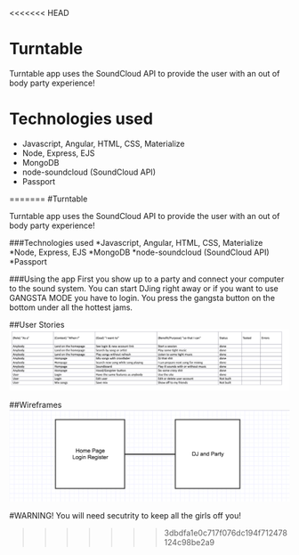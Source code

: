 <<<<<<< HEAD
# Turntable

Turntable app uses the SoundCloud API to provide the user with an out of body party experience!

# Technologies used

 - Javascript, Angular, HTML, CSS, Materialize
 - Node, Express, EJS
 - MongoDB
 - node-soundcloud (SoundCloud API)
 - Passport
 
 
=======
#Turntable

Turntable app uses the SoundCloud API to provide the user with an out of body party experience!

###Technologies used
*Javascript, Angular, HTML, CSS, Materialize
*Node, Express, EJS
*MongoDB
*node-soundcloud (SoundCloud API)
*Passport

###Using the app
First you show up to a party and connect your computer to the sound system. You can start DJing right away or if you want to use GANGSTA
MODE you have to login. You press the gangsta button on the bottom under all the hottest jams.

##User Stories
![User Stories](https://github.com/Americas-Most-JuanTed/Turntable/blob/angular/requirements/us.png "User Stories")

##Wireframes
![Wire Frames](https://github.com/Americas-Most-JuanTed/Turntable/blob/angular/requirements/wire_frame_1024.png "Wire Frames")


#WARNING! You will need secutrity to keep all the girls off you!
>>>>>>> 3dbdfa1e0c717f076dc194f712478124c98be2a9

